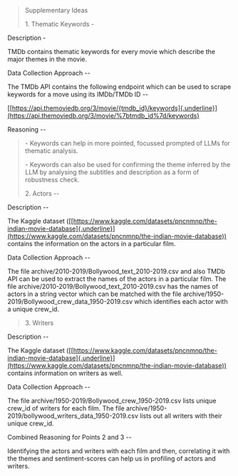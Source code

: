 > Supplementary Ideas
>
> 1\. Thematic Keywords -

Description -

TMDb contains thematic keywords for every movie which describe the major
themes in the movie.

Data Collection Approach --

The TMDb API contains the following endpoint which can be used to scrape
keywords for a move using its IMDb/TMDb ID --

[[https://api.themoviedb.org/3/movie/{tmdb_id}/keywords]{.underline}](https://api.themoviedb.org/3/movie/%7btmdb_id%7d/keywords)

Reasoning --

> \- Keywords can help in more pointed, focussed prompted of LLMs for
> thematic analysis.
>
> \- Keywords can also be used for confirming the theme inferred by the
> LLM by analysing the subtitles and description as a form of robustness
> check.
>
> 2\. Actors --

Description --

The Kaggle dataset
([[https://www.kaggle.com/datasets/pncnmnp/the-indian-movie-database]{.underline}](https://www.kaggle.com/datasets/pncnmnp/the-indian-movie-database))
contains the information on the actors in a particular film.

Data Collection Approach --

The file archive/2010-2019/Bollywood_text_2010-2019.csv and also TMDb
API can be used to extract the names of the actors in a particular film.
The file archive/2010-2019/Bollywood_text_2010-2019.csv has the names of
actors in a string vector which can be matched with the file
archive/1950-2019/Bollywood_crew_data_1950-2019.csv which identifies
each actor with a unique crew_id.

> 3\. Writers

Description --

The Kaggle dataset
([[https://www.kaggle.com/datasets/pncnmnp/the-indian-movie-database]{.underline}](https://www.kaggle.com/datasets/pncnmnp/the-indian-movie-database))
contains information on writers as well.

Data Collection Approach --

The file archive/1950-2019/Bollywood_crew_1950-2019.csv lists unique
crew_id of writers for each film. The file
archive/1950-2019/bollywood_writers_data_1950-2019.csv lists out all
writers with their unique crew_id.

Combined Reasoning for Points 2 and 3 --

Identifying the actors and writers with each film and then, correlating
it with the themes and sentiment-scores can help us in profiling of
actors and writers.
